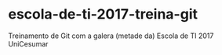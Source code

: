 # escola-de-ti-2017-treina-git
Treinamento de Git com a galera (metade da) Escola de TI 2017 UniCesumar
